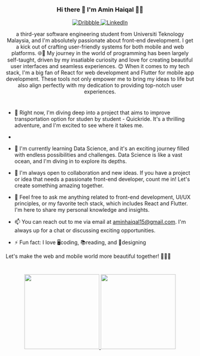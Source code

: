 <!--Header-->

### <div align="center">Hi there 👋 I'm Amin Haiqal 🧑‍💻</div>

<p align="center">
  <a href="https://dribbble.com/x">
    <img src="https://badgen.net/badge/Dribbble/Follow%20Me/red?icon=dribbble" alt="Dribbble" />
  </a>
  <a href="https://www.linkedin.com/in/x/">
    <img src="https://badgen.net/badge/LinkedIn/Connect/blue?icon=linkedin" alt="LinkedIn" />
  </a>
</p>


<div align="center"> a third-year software engineering student from Universiti Teknology Malaysia, and I'm absolutely passionate about front-end development. I get a kick out of crafting user-friendly systems for both mobile and web platforms. 🌐📱 My journey in the world of programming has been largely self-taught, driven by my insatiable curiosity and love for creating beautiful user interfaces and seamless experiences. 😊 When it comes to my tech stack, I'm a big fan of React for web development and Flutter for mobile app development. These tools not only empower me to bring my ideas to life but also align perfectly with my dedication to providing top-notch user experiences. </div>

#
<!--Skills-->
- 🔭 Right now, I'm diving deep into a project that aims to improve transportation option for studen by student - Quickride. It's a thrilling adventure, and I'm excited to see where it takes me.
- 
- 🌱 I'm currently learning Data Science, and it's an exciting journey filled with endless possibilities and challenges. Data Science is like a vast ocean, and I'm diving in to explore its depths.

- 👯 I'm always open to collaboration and new ideas. If you have a project or idea that needs a passionate front-end developer, count me in! Let's create something amazing together.

- 💬 Feel free to ask me anything related to front-end development, UI/UX principles, or my favorite tech stack, which includes React and Flutter. I'm here to share my personal knowledge and insights.

- 📫 You can reach out to me via email at aminhaiqal15@gmail.com. I'm always up for a chat or discussing exciting opportunities.

- ⚡ Fun fact: I love 🖥️coding, 📚reading, and 🎨designing

Let's make the web and mobile world more beautiful together! 🌈👩‍💻 

#
<div align="center">
  <a href="https://github.com/anuraghazra/github-readme-stats">
    <img height=200 src="https://github-readme-stats.vercel.app/api?username=aminhaiqal&show_icons=true&theme=dark" />
  </a>
  <a href="https://github.com/anuraghazra/convoychat">
    <img height=200 src="https://github-readme-stats.vercel.app/api/top-langs?username=aminhaiqal&layout=compact&langs_count=8&card_width=320" />
  </a>
</div>
  

<!--
**aminhaiqal/aminhaiqal** is a ✨ _special_ ✨ repository because its `README.md` (this file) appears on your GitHub profile.

Here are some ideas to get you started:

- 🔭 I’m currently working on ...
- 🌱 I’m currently learning ...
- 👯 I’m looking to collaborate on ...
- 🤔 I’m looking for help with ...
- 💬 Ask me about ...
- 📫 How to reach me: ...
- 😄 Pronouns: ...
- ⚡ Fun fact: ...-->
<!--<a href="https://app.daily.dev/aminhaiqal"><img src="https://api.daily.dev/devcards/586a079c318a48be9ea2de4b18031ad6.png?r=v4a" width="200" align="right" alt="amin haiqal's Dev Card"/></a>-->

